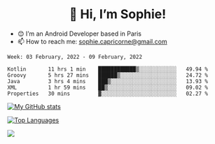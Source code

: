 <h1 align="center"> 👋 Hi, I’m Sophie! </h1>  

- 😊 I’m an Android Developer based in Paris
- 📫 How to reach me: sophie.capricorne@gmail.com


<!--START_SECTION:waka-->
```text
Week: 03 February, 2022 - 09 February, 2022

Kotlin       11 hrs 1 min    ████████████▒░░░░░░░░░░░░   49.94 % 
Groovy       5 hrs 27 mins   ██████▒░░░░░░░░░░░░░░░░░░   24.72 % 
Java         3 hrs 4 mins    ███▒░░░░░░░░░░░░░░░░░░░░░   13.93 % 
XML          1 hr 59 mins    ██▒░░░░░░░░░░░░░░░░░░░░░░   09.02 % 
Properties   30 mins         ▓░░░░░░░░░░░░░░░░░░░░░░░░   02.27 % 
```
<!--END_SECTION:waka-->

[![My GitHub stats](https://github-readme-stats.vercel.app/api?username=sophicapri&show_icons=true&theme=buefy)](https://github.com/anuraghazra/github-readme-stats)

[![Top Languages](https://github-readme-stats.vercel.app/api/top-langs/?username=sophicapri&langs_count=2&layout=compact)](https://github.com/anuraghazra/github-readme-stats)

![](https://github-readme-streak-stats.herokuapp.com/?user=sophicapri)
